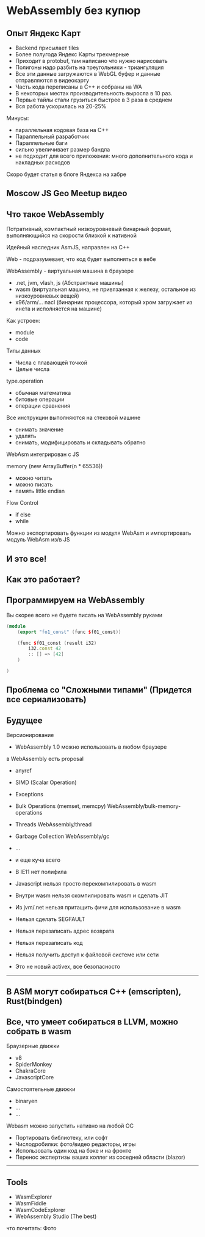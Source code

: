# WebAssembly без купюр

Опыт Яндекс Карт
---
- Backend присылает tiles
- Более полугода Яндекс Карты трехмерные
- Приходит в protobuf, там написано что нужно нарисовать
- Полигоны надо разбить на треугольники - триангуляция
- Все эти данные загружаются в WebGL буфер и данные отправляются в видеокарту
- Часть кода переписаны в C++ и собраны на WA
- В некоторых местах производительность выросла в 10 раз. 
- Первые тайлы стали грузиться быстрее в 3 раза в среднем
- Вся работа ускорилась на 20-25%

Минусы:
- параллельная кодовая база на C++
- Параллельный разработчик
- Параллельные баги
- сильно увеличивает размер бандла
- не подходит для всего приложения: много дополнительного кода и накладных расходов

Скоро будет статья в блоге Яндекса на хабре

Moscow JS Geo Meetup видео
---
Что такое WebAssembly
---

Потративный, компактный низкоуровневый бинарный формат, выполняющийся на скорости близкой к нативной

Идейный наследник AsmJS, направлен на C++

Web - подразумевает, что код будет выполняться в вебе

WebAssembly - виртуальная машина в браузере

- .net, jvm, vlash, js (Абстрактные машины)
- wasm (виртуальная машина, не привязанная к железу, остальное из низкоуровневых вещей)
- x96/arm/... nacl (бинарник процессора, который хром загружает из инета и исполняется на машине)

Как устроен:

- module
- code

Типы данных
- Числа с плавающей точкой
- Целые числа

type.operation
- обычная математика
- битовые операции
- операции сравнения

Все инструкции выполняются на стековой машине
- снимать значение
- удалять
- снимать, модифицировать и складывать обратно

WebAsm интегрирован с JS

memory (new ArrayBuffer(n * 65536))
- можно читать
- можно писать
- память little endian

Flow Control
- if else
- while

Можно экспортировать функции из модуля WebAsm и импортировать модуль WebAsm из/в JS

И это все!
---

Как это работает?
---

Программируем на WebAssembly
---
Вы скорее всего не будете писать на WebAssembly руками
```c++
(module
    (export "fo1_const" (func $f01_const))

    (func $f01_const (result i32)
        i32.const 42
        :: [] => [42]
    )

)
```

Проблема со "Сложными типами" (Придется все сериализовать)
---
Будущее
--
Версионирование
- WebAssembly 1.0 можно использовать в любом браузере

в WebAssembly есть proposal 
- anyref
- SIMD (Scalar Operation)
- Exceptions
- Bulk Operations (memset, memcpy) WebAssembly/bulk-memory-operations
- Threads WebAssembly/thread
- Garbage Collection WebAssembly/gc
- ...
- и еще куча всего 

- В IE11 нет полифила
- Javascript нельзя просто перекомпилировать в wasm
- Внутри wasm нельзя скомпилировать wasm и сделать JIT
- Из jvm/.net нельзя притащить фичи для использование в wasm

- Нельзя сделать SEGFAULT
- Нельзя перезаписать адрес возврата
- Нельзя перезаписать код
- Нельзя получить доступ к файловой системе или сети
- Это не новый activex, все безопасносто

---
В ASM могут собираться C++ (emscripten), Rust(bindgen)
---
Все, что умеет собираться в LLVM, можно собрать в wasm
--- 
Браузерные движки
- v8
- SpiderMonkey
- ChakraCore
- JavascriptCore

Самостоятельные движки
- binaryen
- ...
- ...

Webasm можно запустить нативно на любой ОС

- Портировать библиотеку, или софт
- Числодробилки: фото/видео редакторы, игры
- Использовать один код на бэке и на фронте
- Перенос экспертизы ваших коллег из соседней области (blazor)
---
Tools
---
- WasmExplorer
- WasmFiddle
- WasmCodeExplorer
- WebAssembly Studio (The best)

что почитать:
Фото